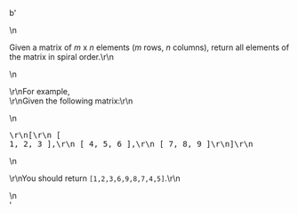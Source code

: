 b'<div class="question-description">\n<p><p>Given a matrix of <i>m</i> x <i>n</i> elements (<i>m</i> rows, <i>n</i> columns), return all elements of the matrix in spiral order.\r\n</p>\n<p>\r\nFor example,<br/>\r\nGiven the following matrix:\r\n</p>\n<pre>\r\n[\r\n [ 1, 2, 3 ],\r\n [ 4, 5, 6 ],\r\n [ 7, 8, 9 ]\r\n]\r\n</pre>\n<p>\r\nYou should return <code>[1,2,3,6,9,8,7,4,5]</code>.\r\n</p></p>\n</div>'